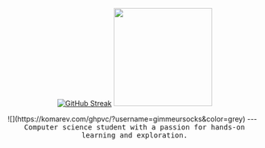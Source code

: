 <p align="center">
<a href="https://git.io/streak-stats"><img src="https://streak-stats.demolab.com?user=gimmeursocks&theme=dark&date_format=j%20M%5B%20Y%5D&mode=weekly" alt="GitHub Streak"/></a>
<a href="https://github.com/anuraghazra/github-readme-stats"><img height=195 src="https://github-readme-stats.vercel.app/api/top-langs/?username=gimmeursocks&layout=normal&theme=dark&card_width=200&hide=jupyter%20notebook" /></a>
</p>
![](https://komarev.com/ghpvc/?username=gimmeursocks&color=grey)
---

<div align="center">
   <samp>
      Computer science student with a passion for hands-on learning and exploration.
   </samp>
</div>
